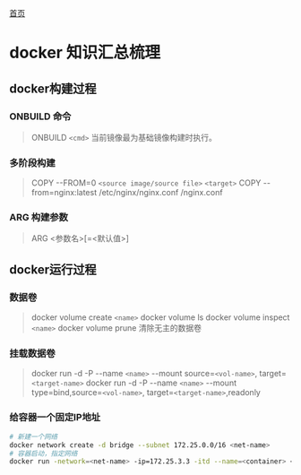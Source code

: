 [首页](/)
# docker 知识汇总梳理

## docker构建过程

### ONBUILD 命令

> ONBUILD `<cmd>` 当前镜像最为基础镜像构建时执行。

### 多阶段构建

> COPY --FROM=0 `<source image/source file>` `<target>`
> COPY --from=nginx:latest /etc/nginx/nginx.conf /nginx.conf

### ARG 构建参数

> ARG <参数名>[=<默认值>]

## docker运行过程

### 数据卷

> docker volume create `<name>`
> docker volume ls
> docker volume inspect `<name>`
> docker volume prune 清除无主的数据卷

### 挂载数据卷

> docker run -d -P --name `<name>` --mount source=`<vol-name>`, target=`<target-name>`
> docker run -d -P --name `<name>` --mount type=bind,source=`<vol-name>`, target=`<target-name>`,readonly

### 给容器一个固定IP地址

```bash
# 新建一个网络
docker network create -d bridge --subnet 172.25.0.0/16 <net-name>
# 容器启动，指定网络
docker run -network=<net-name> -ip=172.25.3.3 -itd --name=<container> <image-name>
```
